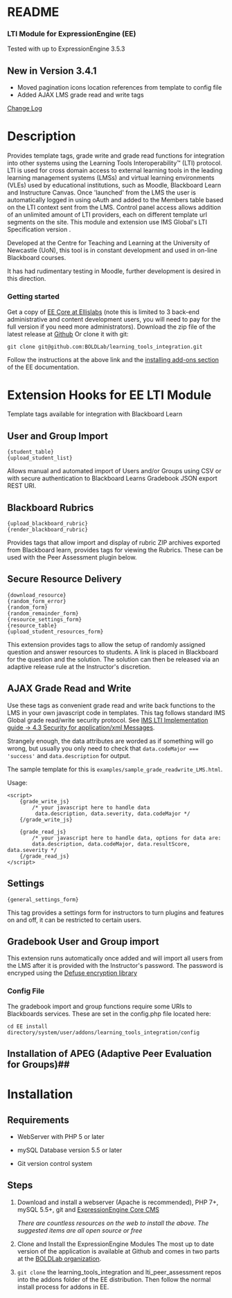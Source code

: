 # README #

### LTI Module for ExpressionEngine (EE)  ###
Tested with up to ExpressionEngine 3.5.3

## New in Version 3.4.1 ##
* Moved pagination icons location references from template to config file
* Added AJAX LMS grade read and write tags

[Change Log](CHANGE_LOG.md)

# Description #
Provides template tags, grade write and grade read functions for integration into other systems using the Learning Tools Interoperability™ (LTI) protocol. LTI is used for cross domain access to external learning tools in the leading learning management systems (LMSs) and virtual learning environments (VLEs) used by educational institutions, such as Moodle, Blackboard Learn and Instructure Canvas. Once 'launched' from the LMS the user is automatically logged in using oAuth  and added to the Members table based on the LTI context sent from the LMS. Control panel access allows addition of an unlimited amount of LTI providers, each on different template url segments on the site. This module and extension use IMS Global's LTI Specification version .

Developed at the Centre for Teaching and Learning at the University of Newcastle (UoN), this tool is in constant development and used in on-line Blackboard courses.

It has had rudimentary testing in Moodle, further development is desired in this direction.

### Getting started ###

 Get a copy of [EE Core at Ellislabs](https://store.ellislab.com/#ee-core) (note this is limited to 3 back-end administrative and content development users, you will need to pay for the full version if you need more administrators).
 Download the zip file of the latest release at [Github](https://github.com/BOLDLab/learning_tools_integration)
 Or clone it with git:
 ```
 git clone git@github.com:BOLDLab/learning_tools_integration.git
 ```
 Follow the instructions at the above link and the [installing add-ons section](https://docs.expressionengine.com/latest/cp/addons/index.html) of the EE documentation.

# Extension Hooks for EE LTI Module #
Template tags available for integration with Blackboard Learn
## User and Group Import ##

```
{student_table}
{upload_student_list}
```
Allows manual and automated import of Users and/or Groups using CSV or with secure authentication to Blackboard Learns Gradebook JSON export REST URI.

## Blackboard Rubrics ##


```
{upload_blackboard_rubric}
{render_blackboard_rubric}
```
Provides tags that allow import and display of rubric ZIP archives exported from Blackboard learn, provides tags for viewing the Rubrics.  These can be used with the Peer Assessment plugin below.

## Secure Resource Delivery ##


```
{download_resource}
{random_form_error}
{random_form}
{random_remainder_form}
{resource_settings_form}
{resource_table}
{upload_student_resources_form}
```
This extension provides tags to allow the setup of randomly assigned question and answer resources to students.  A link is placed in Blackboard for the question and the solution.  The solution can then be released via an adaptive release rule at the Instructor's discretion.

## AJAX Grade Read and Write ##
Use these tags as convenient grade read and write back functions to the LMS in your own javascript code in templates. This tag follows standard IMS Global grade read/write security protocol. See [IMS LTI Implementation guide -> 4.3 Security for application/xml Messages](http://www.imsglobal.org/specs/ltiv1p1/implementation-guide).  

Strangely enough, the data attributes are worded as if something will go wrong, but usually you only need to check that `data.codeMajor === 'success'` and `data.description` for output.  

The sample template for this is `examples/sample_grade_readwrite_LMS.html`.

Usage:
```
<script>
    {grade_write_js}
        /* your javascript here to handle data
         data.description, data.severity, data.codeMajor */
    {/grade_write_js}

    {grade_read_js}
        /* your javascript here to handle data, options for data are:
        data.description, data.codeMajor, data.resultScore, data.severity */
    {/grade_read_js}
</script>
```

## Settings ##


```
{general_settings_form}
```
This tag provides a settings form for instructors to turn plugins and features on and off, it can be restricted to certain users.

## Gradebook User and Group import ##
This extension runs automatically once added and will import all users from the LMS after it is provided with the Instructor's password. The password is encryped using the [Defuse encryption library](https://github.com/defuse/php-encryption)

### Config File ###
The gradebook import and group functions require some URIs to Blackboards services.  These are set in the config.php file located here:
```
cd EE install directory/system/user/addons/learning_tools_integration/config
```

## Installation of APEG (Adaptive Peer Evaluation for Groups)##

# Installation

## Requirements

* WebServer with PHP 5 or later
* mySQL Database version 5.5 or later

* Git version control system

## Steps

1. Download and install a webserver (Apache is recommended), PHP 7+, mySQL 5.5+, git and [ExpressionEngine Core CMS](https://store.ellislab.com/#ee-core)

    _There are countless resources on the web to install the above.  The suggested items are all open source or free_

2. Clone and Install the ExpressionEngine Modules
  The most up to date version of the application is available at Github and comes in two parts at the [BOLDLab organization](https://github.com/BOLDLab).   

3. `git clone` the learning_tools_integration and lti_peer_assessment repos into the addons folder of the EE distribution. Then follow the normal install process for addons in EE.

